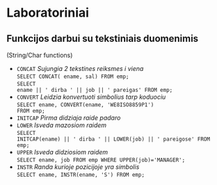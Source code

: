 # Laboratoriniai
## Funkcijos darbui su tekstiniais duomenimis
(String/Char functions)
- <code>CONCAT</code> *Sujungia 2 tekstines reiksmes i viena* <br>
  <code>SELECT CONCAT( ename, sal) FROM emp;</code><br>
  <code>SELECT ename || ' dirba ' || job || ' pareigas' FROM emp;</code>
- <code>CONVERT</code> *Leidzia konvertuoti simbolius tarp koduociu* <br>
  <code>SELECT ename, CONVERT(ename, 'WE8ISO8859P1') FROM emp;</code>
- <code>INITCAP</code> *Pirma didziaja raide padaro*
- <code>LOWER</code> *Isveda mazosiom raidem* <br>
  <code>SELECT INITCAP(ename) || ' dirba ' || LOWER(job) || ' pareigose' FROM emp;</code>
- <code>UPPER</code> *Isveda didziosiom raidem* <br>
  <code>SELECT ename, job FROM emp WHERE UPPER(job)='MANAGER';</code>
- <code>INSTR</code> *Randa kurioje pozicijoje yra simbolis* <br>
  <code>SELECT ename, INSTR(ename, 'S') FROM emp;</code>
